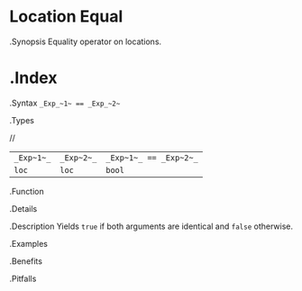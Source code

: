 # Location Equal

.Synopsis
Equality operator on locations.

.Index
==

.Syntax
`_Exp_~1~ == _Exp_~2~`

.Types

//

|            |            |                         |
| --- | --- | --- |
| `_Exp~1~_` | `_Exp~2~_` | `_Exp~1~_ == _Exp~2~_`  |
| `loc`     |  `loc`    | `bool`                |


.Function

.Details

.Description
Yields `true` if both arguments are identical and `false` otherwise.

.Examples

.Benefits

.Pitfalls

